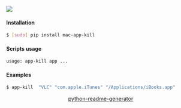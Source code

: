 <!--
https://pypi.org/project/readme-generator/
https://pypi.org/project/python-readme-generator/
-->

[![](https://img.shields.io/badge/OS-macOS-blue.svg?longCache=True)]()

#### Installation
```bash
$ [sudo] pip install mac-app-kill
```

#### Scripts usage
```bash
usage: app-kill app ...
```

#### Examples
```bash
$ app-kill  "VLC" "com.apple.iTunes" "/Applications/iBooks.app"
```

<p align="center">
    <a href="https://pypi.org/project/python-readme-generator/">python-readme-generator</a>
</p>